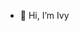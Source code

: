 - 👋 Hi, I’m Ivy 


<!--- 
IvyMeng88898/IvyMeng88898 is a ✨ special ✨ repository because its `README.md` (this file) appears on your GitHub profile.

You can click the Preview link to take a look at your changes.


---> 
